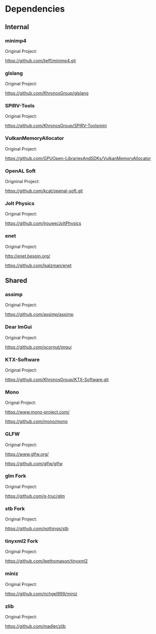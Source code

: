 # Dependencies

## Internal

### minimp4
Original Project:

https://github.com/lieff/minimp4.git

### glslang
Original Project:

https://github.com/KhronosGroup/glslang

### SPIRV-Tools
Original Project:

https://github.com/KhronosGroup/SPIRV-Toolsmini

### VulkanMemoryAllocator
Original Project:

https://github.com/GPUOpen-LibrariesAndSDKs/VulkanMemoryAllocator

### OpenAL Soft
Origninal Project:

https://github.com/kcat/openal-soft.git

### Jolt Physics
Original Project:

https://github.com/jrouwe/JoltPhysics

### enet
Original Project:

http://enet.bespin.org/

https://github.com/lsalzman/enet

## Shared

### assimp
Original Project:

https://github.com/assimp/assimp

### Dear ImGui
Original Project:

https://github.com/ocornut/imgui

### KTX-Software
Original Project:

https://github.com/KhronosGroup/KTX-Software.git

### Mono
Orignal Project:

https://www.mono-project.com/ 

https://github.com/mono/mono

### GLFW
Original Project:

https://www.glfw.org/

https://github.com/glfw/glfw

### glm Fork
Original Project:

https://github.com/g-truc/glm

### stb Fork
Original Project:

https://github.com/nothings/stb

### tinyxml2 Fork 
Original Project:

https://github.com/leethomason/tinyxml2

### miniz
Original Project:

https://github.com/richgel999/miniz

### zlib
Original Project:

https://github.com/madler/zlib
